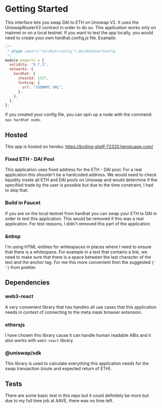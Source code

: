 # Getting Started

This interface lets you swap DAI to ETH on Uniswap V2. It uses the UniswapRouterV2 contract in order to do so.
This application works only on mainnet or on a local testnet.
If you want to test the app locally, you would need to create your own hardhat.config.js file.
Example:

```javascript
/**
 * @type import('hardhat/config').HardhatUserConfig
 */
module.exports = {
  solidity: "0.7.3",
  networks: {
    hardhat: {
      chainId: 1337,
      forking: {
        url: "JSONRPC URL",
      },
    },
  },
};
```

If you created your config file, you can spin up a node with the command: `npx hardhat node`.

## Hosted

This app is hosted on heroku: https://boiling-shelf-72320.herokuapp.com/

### Fixed ETH - DAI Pool

This application uses fixed address for the ETH - DAI pool. For a real application this shouldn't be a hardcoded address.
We would need to check liquidity inside all ETH and DAI pools on Uniswap and would determine if the specified trade by the user
is possible but due to the time constraint, I had to skip that.

### Build in Faucet

If you are on the local testnet from hardhat you can swap your ETH to DAI in order to test this application.
This would be removed if this was a real application. For test reasons, I didn't removed this part of the application.

### &nbsp

I'm using HTML entities for whitespaces in places where I need to ensure that there is a whitespace. For example in a text that contains a link,
we need to make sure that there is a space between the last character of the text and the anchor tag. For me this more convenient then the suggested
`{' '}` from prettier.

## Dependencies

### web3-react

A very convenient library that has handles all use cases that this application needs in context of connecting to the meta mask browser extension.

### ethersjs

I have chosen this library cause it can handle human readable ABIs and it also works with `web3-react` library.

### @uniswap/sdk

This library is used to calculate everything this application needs for the swap transaction (route and expected return of ETH).

## Tests

There are some basic test in this repo but it could definitely be more but due to my full time job at AAVE, there was no time left.
